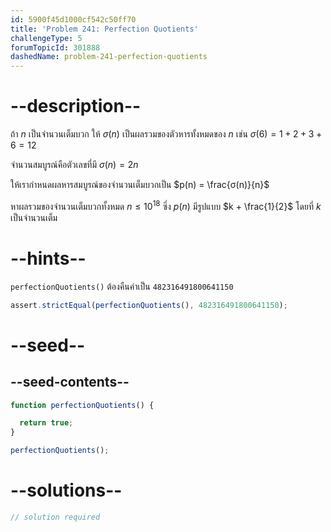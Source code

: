 ```yaml
---
id: 5900f45d1000cf542c50ff70
title: 'Problem 241: Perfection Quotients'
challengeType: 5
forumTopicId: 301888
dashedName: problem-241-perfection-quotients
---
```


# --description--

ถ้า $n$ เป็นจำนวนเต็มบวก ให้ $σ(n)$ เป็นผลรวมของตัวหารทั้งหมดของ $n$ เช่น $σ(6) = 1 + 2 + 3 + 6 = 12$

จำนวนสมบูรณ์คือตัวเลขที่มี $σ(n) = 2n$

ให้เรากำหนดผลหารสมบูรณ์ของจำนวนเต็มบวกเป็น $p(n) = \frac{σ(n)}{n}$

หาผลรวมของจำนวนเต็มบวกทั้งหมด $n ≤ {10}^{18}$ ซึ่ง $p(n)$ มีรูปแบบ $k + \frac{1}{2}$ โดยที่ $k$ เป็นจำนวนเต็ม

# --hints--

`perfectionQuotients()` ต้องคืนค่าเป็น `482316491800641150`

```js
assert.strictEqual(perfectionQuotients(), 482316491800641150);
```

# --seed--

## --seed-contents--

```js
function perfectionQuotients() {

  return true;
}

perfectionQuotients();
```

# --solutions--

```js
// solution required
```
